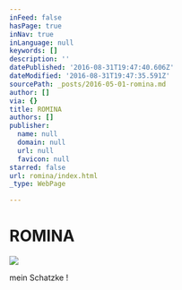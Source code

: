 ```yaml
---
inFeed: false
hasPage: true
inNav: true
inLanguage: null
keywords: []
description: ''
datePublished: '2016-08-31T19:47:40.606Z'
dateModified: '2016-08-31T19:47:35.591Z'
sourcePath: _posts/2016-05-01-romina.md
author: []
via: {}
title: ROMINA
authors: []
publisher:
  name: null
  domain: null
  url: null
  favicon: null
starred: false
url: romina/index.html
_type: WebPage

---
```

# ROMINA
![](https://the-grid-user-content.s3-us-west-2.amazonaws.com/7eb0f190-c031-4323-be03-3d301827ce8e.jpg)

mein Schatzke !